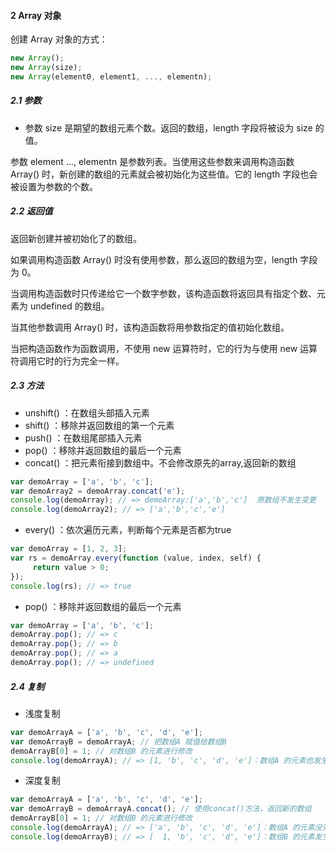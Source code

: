 #### 2 Array 对象   

创建 Array 对象的方式：    
```JavaScript
new Array();
new Array(size);
new Array(element0, element1, ..., elementn);
```
##### 2.1 参数  
* 参数 size 是期望的数组元素个数。返回的数组，length 字段将被设为 size 的值。  

参数 element ..., elementn 是参数列表。当使用这些参数来调用构造函数 Array() 时，新创建的数组的元素就会被初始化为这些值。它的 length 字段也会被设置为参数的个数。  
##### 2.2 返回值  
返回新创建并被初始化了的数组。  

如果调用构造函数 Array() 时没有使用参数，那么返回的数组为空，length 字段为 0。  

当调用构造函数时只传递给它一个数字参数，该构造函数将返回具有指定个数、元素为 undefined 的数组。  

当其他参数调用 Array() 时，该构造函数将用参数指定的值初始化数组。  

当把构造函数作为函数调用，不使用 new 运算符时，它的行为与使用 new 运算符调用它时的行为完全一样。  
##### 2.3 方法  
* unshift() ：在数组头部插入元素  
* shift() ：移除并返回数组的第一个元素  
* push() ：在数组尾部插入元素  
* pop() ：移除并返回数组的最后一个元素  
* concat() ：把元素衔接到数组中。不会修改原先的array,返回新的数组  
```JavaScript
var demoArray = ['a', 'b', 'c'];
var demoArray2 = demoArray.concat('e');
console.log(demoArray); // => demoArray:['a','b','c']  原数组不发生变更
console.log(demoArray2); // => ['a','b','c','e']
```
* every() ：依次遍历元素，判断每个元素是否都为true  
```JavaScript
var demoArray = [1, 2, 3];
var rs = demoArray.every(function (value, index, self) {
     return value > 0;
});
console.log(rs); // => true
```
* pop() ：移除并返回数组的最后一个元素  
```JavaScript
var demoArray = ['a', 'b', 'c'];
demoArray.pop(); // => c
demoArray.pop(); // => b
demoArray.pop(); // => a
demoArray.pop(); // => undefined
```
##### 2.4 复制  
* 浅度复制
```JavaScript
var demoArrayA = ['a', 'b', 'c', 'd', 'e'];
var demoArrayB = demoArrayA; // 把数组A 赋值给数组B
demoArrayB[0] = 1; // 对数组B 的元素进行修改
console.log(demoArrayA); // => [1, 'b', 'c', 'd', 'e']：数组A 的元素也发生了变更
```
* 深度复制  
```JavaScript
var demoArrayA = ['a', 'b', 'c', 'd', 'e'];
var demoArrayB = demoArrayA.concat(); // 使用concat()方法，返回新的数组
demoArrayB[0] = 1; // 对数组B 的元素进行修改
console.log(demoArrayA); // => ['a', 'b', 'c', 'd', 'e']：数组A 的元素没变更
console.log(demoArrayB); // => [  1, 'b', 'c', 'd', 'e']：数组B 的元素发生了变更
```

